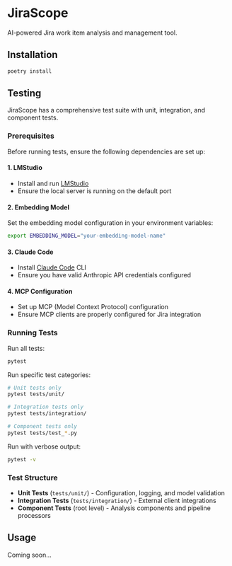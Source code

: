 # JiraScope

AI-powered Jira work item analysis and management tool.

## Installation

```bash
poetry install
```

## Testing

JiraScope has a comprehensive test suite with unit, integration, and component tests.

### Prerequisites

Before running tests, ensure the following dependencies are set up:

#### 1. LMStudio
- Install and run [LMStudio](https://lmstudio.ai/)
- Ensure the local server is running on the default port

#### 2. Embedding Model
Set the embedding model configuration in your environment variables:
```bash
export EMBEDDING_MODEL="your-embedding-model-name"
```

#### 3. Claude Code
- Install [Claude Code](https://docs.anthropic.com/en/docs/claude-code) CLI
- Ensure you have valid Anthropic API credentials configured

#### 4. MCP Configuration
- Set up MCP (Model Context Protocol) configuration
- Ensure MCP clients are properly configured for Jira integration

### Running Tests

Run all tests:
```bash
pytest
```

Run specific test categories:
```bash
# Unit tests only
pytest tests/unit/

# Integration tests only  
pytest tests/integration/

# Component tests only
pytest tests/test_*.py
```

Run with verbose output:
```bash
pytest -v
```

### Test Structure

- **Unit Tests** (`tests/unit/`) - Configuration, logging, and model validation
- **Integration Tests** (`tests/integration/`) - External client integrations
- **Component Tests** (root level) - Analysis components and pipeline processors

## Usage

Coming soon...